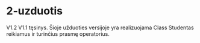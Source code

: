 # 2-uzduotis
V1.2
V1.1 tęsinys. Šioje užduoties versijoje yra realizuojama Class Studentas reikiamus ir turinčius prasmę operatorius.
